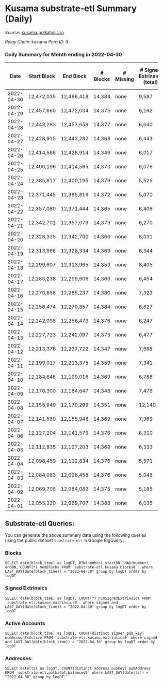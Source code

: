 # Kusama substrate-etl Summary (Daily)

_Source_: [kusama.polkaholic.io](https://kusama.polkaholic.io)

*Relay Chain*: kusama
*Para ID*: 0



### Daily Summary for Month ending in 2022-04-30


| Date | Start Block | End Block | # Blocks | # Missing | # Signed Extrinsics (total) | # Active Accounts | # Addresses with Balances | # Events | # Transfers | # XCM Transfers In | # XCM Transfers Out |
| ---- | ----------- | --------- | -------- | --------- | --------------------------- | ----------------- | ------------------------- | -------- | ----------- | ------------------ | ------------------- |
| 2022-04-30 | 12,472,035 | 12,486,418 | 14,384 | none  | 9,587 | 1,383 | 248,534 | 447,802 | 2,261 ($5,870,935) | 121 ($277,168) | 158 ($457,647) |
| 2022-04-29 | 12,457,660 | 12,472,034 | 14,375 | none  | 6,162 | 1,424 |  | 395,449 | 1,513 ($5,263,469) | 169 ($484,003) | 210 ($417,574) |
| 2022-04-28 | 12,443,283 | 12,457,659 | 14,377 | none  | 6,640 | 1,703 |  | 389,365 | 1,670 ($13,767,507) | 181 ($389,917) | 178 ($2,598,409) |
| 2022-04-27 | 12,428,915 | 12,443,282 | 14,368 | none  | 6,443 | 1,736 |  | 387,285 | 1,947 ($12,497,289) | 149 ($368,787) | 206 ($637,088) |
| 2022-04-26 | 12,414,566 | 12,428,914 | 14,349 | none  | 6,017 | 1,540 |  | 380,660 | 1,576 ($7,632,646) | 163 ($423,603) | 242 ($414,535) |
| 2022-04-25 | 12,400,196 | 12,414,565 | 14,370 | none  | 6,076 | 1,555 |  | 390,111 | 1,627 ($4,896,992) | 162 ($497,583) | 295 ($811,766) |
| 2022-04-24 | 12,385,817 | 12,400,195 | 14,379 | none  | 5,525 | 1,438 |  | 377,694 | 1,310 ($3,040,948) | 146 ($594,556) | 278 ($886,995) |
| 2022-04-23 | 12,371,445 | 12,385,816 | 14,372 | none  | 5,070 | 1,222 |  | 371,745 | 1,191 ($3,141,602) | 137 ($1,495,677) | 297 ($1,082,961) |
| 2022-04-22 | 12,357,080 | 12,371,444 | 14,365 | none  | 6,406 | 1,451 |  | 407,206 | 1,480 ($12,074,260) | 143 ($586,946) | 280 ($553,529) |
| 2022-04-21 | 12,342,701 | 12,357,079 | 14,379 | none  | 6,270 | 1,566 |  | 400,322 | 1,352 ($2,658,786) | 142 ($448,714) | 237 ($828,099) |
| 2022-04-20 | 12,328,335 | 12,342,700 | 14,366 | none  | 8,031 | 1,587 |  | 402,767 | 1,321 ($13,574,001) | 143 ($676,663) | 248 ($5,687,209) |
| 2022-04-19 | 12,313,966 | 12,328,334 | 14,369 | none  | 6,344 | 1,460 |  | 369,134 | 1,119 ($3,418,030) | 97 ($202,583) | 125 ($266,081) |
| 2022-04-18 | 12,299,607 | 12,313,965 | 14,359 | none  | 8,405 | 1,562 |  | 408,630 | 1,072 ($3,646,671) | 120 ($761,682) | 161 ($466,780) |
| 2022-04-17 | 12,285,238 | 12,299,606 | 14,369 | none  | 6,454 | 1,663 |  | 379,533 | 1,886 ($2,353,554) | 137 ($265,169) | 123 ($479,422) |
| 2022-04-16 | 12,270,858 | 12,285,237 | 14,380 | none  | 7,323 | 1,574 |  | 374,039 | 2,639 ($6,793,439) | 136 ($306,278) | 146 ($326,683) |
| 2022-04-15 | 12,256,474 | 12,270,857 | 14,384 | none  | 6,627 | 1,419 |  | 388,231 | 1,377 ($20,324,434) | 115 ($194,278) | 124 ($137,554) |
| 2022-04-14 | 12,242,098 | 12,256,473 | 14,376 | none  | 6,247 | 1,215 |  | 378,906 | 1,282 ($2,641,120) | 96 ($224,556) | 157 ($260,747) |
| 2022-04-13 | 12,227,723 | 12,242,097 | 14,375 | none  | 6,477 | 1,457 |  | 375,478 | 1,393 ($4,894,052) | 80 ($233,350) | 121 ($1,091,613) |
| 2022-04-12 | 12,213,376 | 12,227,722 | 14,347 | none  | 7,685 | 1,684 |  | 391,970 | 1,653 ($4,996,447) | 81 ($525,444) | 124 ($750,674) |
| 2022-04-11 | 12,199,017 | 12,213,375 | 14,359 | none  | 7,341 | 1,602 |  | 389,141 | 1,603 ($4,619,958) | 93 ($407,556) | 172 ($443,384) |
| 2022-04-10 | 12,184,648 | 12,199,016 | 14,369 | none  | 6,788 | 1,382 |  | 369,526 | 1,122 ($1,807,514) | 53 ($68,225.32) | 149 ($347,783) |
| 2022-04-09 | 12,170,300 | 12,184,647 | 14,348 | none  | 7,476 | 1,576 |  | 372,774 | 1,686 ($3,365,288) | 100 ($318,749) | 169 ($830,660) |
| 2022-04-08 | 12,155,949 | 12,170,299 | 14,351 | none  | 12,140 | 1,772 |  | 430,878 | 1,450 ($4,577,153) | 121 ($428,120) | 159 ($239,674) |
| 2022-04-07 | 12,141,580 | 12,155,948 | 14,369 | none  | 7,969 | 1,599 |  | 376,871 | 1,453 ($4,520,763) | 102 ($465,704) | 157 ($414,422) |
| 2022-04-06 | 12,127,204 | 12,141,579 | 14,376 | none  | 8,310 | 1,670 |  | 395,830 | 1,610 ($5,228,293) | 152 ($394,722) | 233 ($464,598) |
| 2022-04-05 | 12,112,835 | 12,127,203 | 14,369 | none  | 6,333 | 1,531 |  | 366,492 | 1,885 ($18,715,784) | 86 ($363,677) | 208 ($490,209) |
| 2022-04-04 | 12,098,459 | 12,112,834 | 14,376 | none  | 5,571 | 1,486 |  | 364,854 | 2,373 ($14,150,602) | 105 ($357,651) | 185 ($441,095) |
| 2022-04-03 | 12,084,083 | 12,098,458 | 14,376 | none  | 5,048 | 1,424 |  | 355,164 | 1,990 ($4,603,063) | 99 ($381,813) | 171 ($838,574) |
| 2022-04-02 | 12,069,708 | 12,084,082 | 14,375 | none  | 5,185 | 1,504 |  | 352,287 | 1,715 ($4,869,954) | 176 ($489,800) | 246 ($850,442) |
| 2022-04-01 | 12,055,320 | 12,069,707 | 14,388 | none  | 6,035 | 1,408 |  | 365,154 | 2,451 ($8,910,570) | 132 ($478,885) | 169 ($436,724) |

## Substrate-etl Queries:
You can generate the above summary data using the following queries using the public dataset `substrate-etl` in Google BigQuery:


### Blocks
```
SELECT date(block_time) as logDT, MIN(number) startBN, MAX(number) endBN, COUNT(*) numBlocks FROM `substrate-etl.kusama.blocks0`  where LAST_DAY(date(block_time)) = "2022-04-30" group by logDT order by logDT
```


### Signed Extrinsics
```
SELECT date(block_time) as logDT, COUNT(*) numSignedExtrinsics FROM `substrate-etl.kusama.extrinsics0`  where signed and LAST_DAY(date(block_time)) = "2022-04-30" group by logDT order by logDT
```


### Active Accounts
```
SELECT date(block_time) as logDT, COUNT(distinct signer_pub_key) numAccountsActive FROM `substrate-etl.kusama.extrinsics0` where signed and LAST_DAY(date(block_time)) = "2022-04-30" group by logDT order by logDT
```


### Addresses:
```
SELECT date(ts) as logDT, COUNT(distinct address_pubkey) numAddress FROM `substrate-etl.polkadot.balances0` where LAST_DAY(date(ts)) = "2022-04-30" group by logDT```

